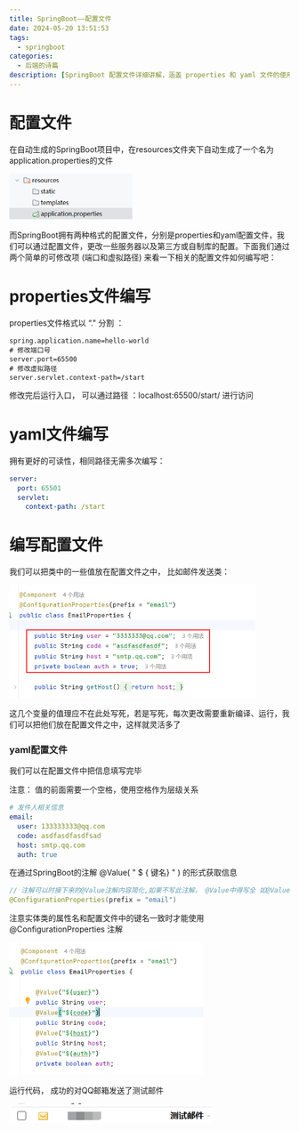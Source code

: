 ```yaml
---
title: SpringBoot——配置文件
date: 2024-05-20 13:51:53
tags: 
  - springboot
categories: 
  - 后端的诗篇
description: [SpringBoot 配置文件详细讲解，涵盖 properties 和 yaml 文件的使用，以及如何通过配置文件灵活管理项目配置]
---
```


# 配置文件

在自动生成的SpringBoot项目中，在resources文件夹下自动生成了一个名为application.properties的文件

<img src="2024-05-20/image-20240520140134252.png" alt="image-20240520140134252" style="zoom:67%;" />

而SpringBoot拥有两种格式的配置文件，分别是properties和yaml配置文件，我们可以通过配置文件，更改一些服务器以及第三方或自制库的配置。下面我们通过两个简单的可修改项  (端口和虚拟路径)  来看一下相关的配置文件如何编写吧：

# properties文件编写

properties文件格式以 “." 分割 ： 

```properties
spring.application.name=hello-world
# 修改端口号
server.port=65500
# 修改虚拟路径
server.servlet.context-path=/start
```

修改完后运行入口， 可以通过路径 ：localhost:65500/start/ 进行访问

# yaml文件编写

拥有更好的可读性，相同路径无需多次编写：

```yaml
server:
  port: 65501
  servlet:
    context-path: /start
```

# 编写配置文件

我们可以把类中的一些值放在配置文件之中， 比如邮件发送类：

<img src="2024-05-20/image-20240520143737829.png" alt="image-20240520143737829" style="zoom: 67%;" />

这几个变量的值理应不在此处写死，若是写死，每次更改需要重新编译、运行，我们可以把他们放在配置文件之中，这样就灵活多了

### yaml配置文件

我们可以在配置文件中把信息填写完毕

注意： 值的前面需要一个空格，使用空格作为层级关系

```yaml
# 发件人相关信息
email:
  user: 133333333@qq.com
  code: asdfasdfasdfsad
  host: smtp.qq.com
  auth: true
```

在通过SpringBoot的注解 @Value( " $ { 键名}  " ) 的形式获取信息

```java
// 注解可以时接下来的@Value注解内容简化,如果不写此注解， @Value中得写全 如@Value("${email.user}")
@ConfigurationProperties(prefix = "email")
```

注意实体类的属性名和配置文件中的键名一致时才能使用 @ConfigurationProperties 注解

<img src="2024-05-20/image-20240520145154961.png" alt="image-20240520145154961" style="zoom:67%;" />

运行代码， 成功的对QQ邮箱发送了测试邮件

![image-20240520145003088](2024-05-20/image-20240520145003088.png)
